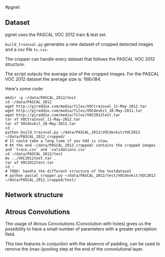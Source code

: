 #pgnet

## Dataset 

pgnet uses the PASCAL VOC 2012 train & test set.

`build_trainval.py` generates a new dataset of cropped detected images and a csv file `ts.csv`.

The cropper can handle every dataset that follows the PASCAL VOC 2012 structure.

The script outputs the average size of the cropped images. For the PASCAL VOC 2012 dataset the average size is: 168x184.

Here's some code:

```
mkdir -p ~/data/PASCAL_2012/test
cd ~/data/PASCAL_2012
wget http://pjreddie.com/media/files/VOCtrainval_11-May-2012.tar
wget http://pjreddie.com/media/files/VOCdevkit_18-May-2011.tar
wget http://pjreddie.com/media/files/VOC2012test.tar
tar xf VOCtrainval_11-May-2012.tar
tar xf VOCdevkit_18-May-2011.tar
cd -
python build_trainval.py ~/data/PASCAL_2012/VOCdevkit/VOC2012 ~/data/PASCAL_2012_cropped/
# It could take a long time if you hdd is slow.
# At the end ~/data/PASCAL_2012_cropped/ contains the cropped images and `train.csv` and `validations.csv`
cd ~/data/PASCAL_2012/test
mv ../VOC2012test.tar .
tar xf VOC2012test.tar
cd -
# TODO: handle the different structure of the testdataset
# python pascal_cropper.py ~/data/PASCAL_2012/test/VOCdevkit/VOC2012 ~/data/PASCAL_2012_cropped/test/ 
```

## Network structure

## Atrous Convolutions
The usage of Atrous Convolutions (Convolution with holes) gives us the possibility to have a small number of parameters with a greater perception field.

This two features in conjuction with the absence of padding, can be used to remove the (max-)pooling step at the end of the convolutional layer.
